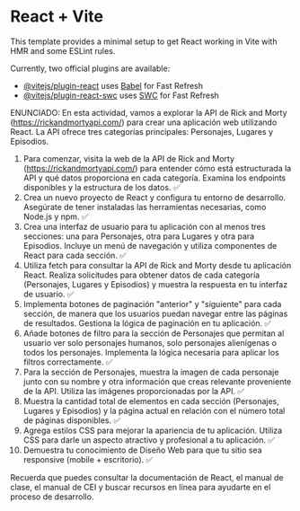 # React + Vite

This template provides a minimal setup to get React working in Vite with HMR and some ESLint rules.

Currently, two official plugins are available:

- [@vitejs/plugin-react](https://github.com/vitejs/vite-plugin-react/blob/main/packages/plugin-react/README.md) uses [Babel](https://babeljs.io/) for Fast Refresh
- [@vitejs/plugin-react-swc](https://github.com/vitejs/vite-plugin-react-swc) uses [SWC](https://swc.rs/) for Fast Refresh



ENUNCIADO:
En esta actividad, vamos a explorar la API de Rick and Morty (https://rickandmortyapi.com/) para crear una aplicación web utilizando React. La API ofrece tres categorías principales: Personajes, Lugares y Episodios.


1. Para comenzar, visita la web de la API de Rick and Morty (https://rickandmortyapi.com/) para entender cómo está estructurada la API y qué datos proporciona en cada categoría. Examina los endpoints disponibles y la estructura de los datos. ✅
2. Crea un nuevo proyecto de React y configura tu entorno de desarrollo. Asegúrate de tener instaladas las herramientas necesarias, como Node.js y npm. ✅
3. Crea una interfaz de usuario para tu aplicación con al menos tres secciones: una para Personajes, otra para Lugares y otra para Episodios. Incluye un menú de navegación y utiliza componentes de React para cada sección. ✅
4. Utiliza fetch para consultar la API de Rick and Morty desde tu aplicación React. Realiza solicitudes para obtener datos de cada categoría (Personajes, Lugares y Episodios) y muestra la respuesta en tu interfaz de usuario. ✅
5. Implementa botones de paginación "anterior" y "siguiente" para cada sección, de manera que los usuarios puedan navegar entre las páginas de resultados. Gestiona la lógica de paginación en tu aplicación. ✅
6. Añade botones de filtro para la sección de Personajes que permitan al usuario ver solo personajes humanos, solo personajes alienígenas o todos los personajes. Implementa la lógica necesaria para aplicar los filtros correctamente.  ✅
7. Para la sección de Personajes, muestra la imagen de cada personaje junto con su nombre y otra información que creas relevante proveniente de la API. Utiliza las imágenes proporcionadas por la API. ✅
8. Muestra la cantidad total de elementos en cada sección (Personajes, Lugares y Episodios) y la página actual en relación con el número total de páginas disponibles. ✅
9. Agrega estilos CSS para mejorar la apariencia de tu aplicación. Utiliza CSS para darle un aspecto atractivo y profesional a tu aplicación. ✅
10. Demuestra tu conocimiento de Diseño Web para que tu sitio sea responsive (mobile + escritorio). ✅

 Recuerda que puedes consultar la documentación de React, el manual de clase, el manual de CEI y buscar recursos en línea para ayudarte en el proceso de desarrollo.
